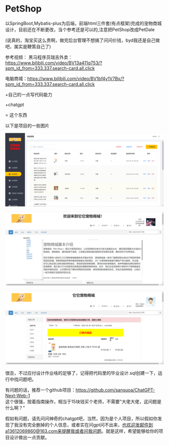 # PetShop
以SpringBoot,Mybatis-plus为后端，前端html三件套(有点框架)完成的宠物商城设计，目前还在不断更改，当个参考还是可以的,注意把PetShop改成PetDale


(说真的，淘宝买这么贵啊，做完后台管理不想搞了问问价钱，byd我还是自己做吧，属实是鞭策自己了)

参考视频：
  黑马程序员瑞吉外卖：https://www.bilibili.com/video/BV13a411q753/?spm_id_from=333.337.search-card.all.click
  
  电脑商城：https://www.bilibili.com/video/BV1bf4y1V7Bx/?spm_id_from=333.337.search-card.all.click
  
  +自己的一点写代码能力
  
  +chatgpt
  
  = 这个东西
  
  以下是项目的一些图片
  
![image](https://github.com/sansuoa/PetShop/blob/master/picture/1.png)

![image](https://github.com/sansuoa/PetShop/blob/master/picture/2.png)

![image](https://github.com/sansuoa/PetShop/blob/master/picture/3.png)

很丑，不过应付设计作业啥的足够了，记得把代码里的毕业设计.sql创建一下，运行中找问题吧。

有问题的话，推荐一个github项目：https://github.com/sansuoa/ChatGPT-Next-Web-1        
这个很强，按着指南操作，相当于15块钱买个老师，不需要"大佬大佬，这问题是什么啊？"

假如有问题，请先问问神奇的chatgpt吧，当然，因为是个人项目，所以假如你发现了我没有完全删掉的个人信息，或者实在问gpt问不出来，也欢迎发邮件到a13612069860@163.com来提醒我或者问我问题。就是这样，希望能够给你的项目设计做出一点贡献。
